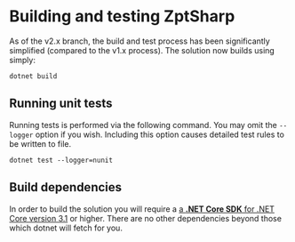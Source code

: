 # Building and testing ZptSharp
As of the v2.x branch, the build and test process has been significantly
simplified (compared to the v1.x process).  The solution now builds using simply:

```
dotnet build
```

## Running unit tests
Running tests is performed via the following command.  You may omit the `--logger` option
if you wish.  Including this option causes detailed test rules to be written to file.

```
dotnet test --logger=nunit
```

## Build dependencies
In order to build the solution you will require
a [a **.NET Core SDK** for .NET Core version 3.1] or higher.
There are no other dependencies beyond those which dotnet will fetch for you.

[a **.NET Core SDK** for .NET Core version 3.1]: https://dotnet.microsoft.com/download/dotnet-core/3.1
